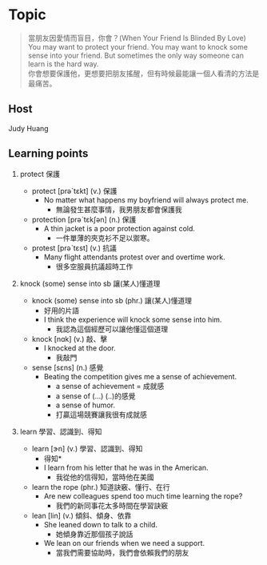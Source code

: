 # Topic

> 當朋友因愛情而盲目，你會？(When Your Friend Is Blinded By Love)<br>
> You may want to protect your friend. You may want to knock some sense into your friend. But sometimes the only way someone can learn is the hard way.<br>
> 你會想要保護他，更想要把朋友搖醒，但有時候最能讓一個人看清的方法是最痛苦。<br>

## Host
Judy Huang

## Learning points
1. protect  保護
    * protect  [prəˋtɛkt]  (v.)  保護
        - No matter what happens my boyfriend will always protect me.
            + 無論發生甚麼事情，我男朋友都會保護我
    * protection  [prəˋtɛkʃən]  (n.)  保護
        - A thin jacket is a poor protection against cold.
            + 一件單薄的夾克衫不足以禦寒。
    * protest  [prəˋtɛst]  (v.)  抗議
        - Many flight attendants protest over and overtime work.
            + 很多空服員抗議超時工作

2. knock (some) sense into sb  讓(某人)懂道理
    * knock (some) sense into sb  (phr.)  讓(某人)懂道理
        - 好用的片語
        - I think the experience will knock some sense into him.
            + 我認為這個經歷可以讓他懂這個道理
    * knock  [nɑk]  (v.)  敲、擊
        - I knocked at the door.
            + 我敲門
    * sense  [sɛns]  (n.)  感覺
        - Beating the competition gives me a sense of achievement.
            + a sense of achievement = 成就感
            + a sense of (...) (..)的感覺
            + a sense of humor.
            + 打贏這場競賽讓我很有成就感

3. learn  學習、認識到、得知
    * learn  [ɝn]  (v.)  學習、認識到、得知
        - 得知*
        - I learn from his letter that he was in the American.
            - 我從他的信得知，當時他在美國
    * learn the rope  (phr.)  知道訣竅、懂行、在行
        - Are new colleagues spend too much time learning the rope?
            - 我們的新同事花太多時間在學習訣竅
    * lean  [lin]  (v.)  傾斜、傾身、依靠
        - She leaned down to talk to a child.
            + 她傾身靠近那個孩子說話
        - We lean on our friends when we need a support.
            + 當我們需要協助時，我們會依賴我們的朋友
